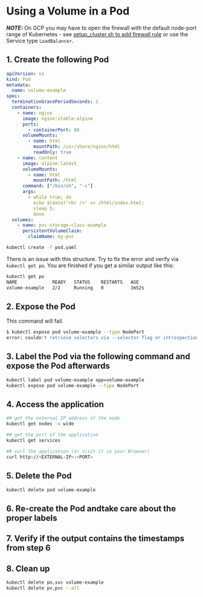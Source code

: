 # Using a Volume in a Pod

***NOTE:*** On GCP you may have to open the firewall with the default node-port range of Kubernetes - see [setup_cluster.sh to add firewall rule](../../setup_cluster.sh) or use the Service type `LoadBalancer`.

## 1. Create the following Pod

```yaml
apiVersion: v1
kind: Pod
metadata:
  name: volume-example
spec:
  terminationGracePeriodSeconds: 1
  containers:
    - name: nginx
      image: nginx:stable-alpine
      ports:
        - containerPort: 80
      volumeMounts:
        - name: html
          mountPath: /usr/share/nginx/html
          readOnly: true
    - name: content
      image: alpine:latest
      volumeMounts:
        - name: html
          mountPath: /html
      command: ["/bin/sh", "-c"]
      args:
        - while true; do
          echo $(date)"<br />" >> /html/index.html;
          sleep 5;
          done
  volumes:
    - name: pvc-storage-class-example
      persistentVolumeClaim:
        claimName: my-pvc
```

```bash
kubectl create -f pod.yaml
```

There is an issue with this structure. Try to fix the error and verify via `kubectl get po`. You are finished if you get a similar output like this:

```bash
kubectl get po
NAME             READY   STATUS    RESTARTS   AGE
volume-example   2/2     Running   0          3m52s
```

## 2. Expose the Pod

This command will fail.

```bash
$ kubectl expose pod volume-example --type NodePort
error: couldn't retrieve selectors via --selector flag or introspection: the pod has no labels and cannot be exposed
```

## 3. Label the Pod via the following command and expose the Pod afterwards

```bash
kubectl label pod volume-example app=volume-example
kubectl expose pod volume-example --type NodePort
```

## 4. Access the application

```bash
## get the external IP address of the node
kubectl get nodes -o wide

## get the port of the application
kubectl get services

## curl the application (or visit it in your Browser)
curl http://<EXTERNAL-IP>:<PORT>
```

## 5. Delete the Pod

```bash
kubectl delete pod volume-example
```

## 6. Re-create the Pod andtake care about the proper labels

## 7. Verify if the output contains the timestamps from step 6

## 8. Clean up

```bash
kubectl delete po,svc volume-example
kubectl delete pv,pvc --all
```
